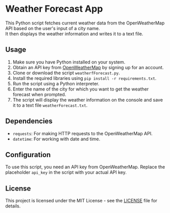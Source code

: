 # Weather Forecast App

This Python script fetches current weather data from the OpenWeatherMap API based on the user's input of a city name.<br> 
It then displays the weather information and writes it to a text file.

## Usage

1. Make sure you have Python installed on your system.
2. Obtain an API key from [OpenWeatherMap](https://openweathermap.org/) by signing up for an account.
3. Clone or download the script `weatherfForecast.py`.
4. Install the required libraries using `pip install -r requirements.txt`.
5. Run the script using a Python interpreter.
6. Enter the name of the city for which you want to get the weather forecast when prompted.
7. The script will display the weather information on the console and save it to a text file `weatherForecast.txt`.


## Dependencies

- `requests`: For making HTTP requests to the OpenWeatherMap API.
- `datetime`: For working with date and time.

## Configuration

To use this script, you need an API key from OpenWeatherMap. Replace the placeholder `api_key` in the script with your actual API key.

## License

This project is licensed under the MIT License - see the [LICENSE](LICENSE) file for details.
